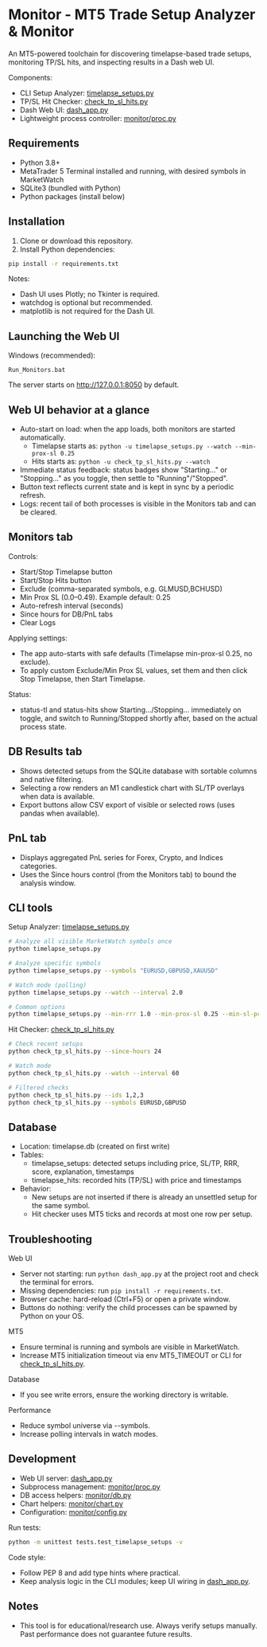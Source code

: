 # Monitor - MT5 Trade Setup Analyzer & Monitor

An MT5-powered toolchain for discovering timelapse-based trade setups, monitoring TP/SL hits, and inspecting results in a Dash web UI.

Components:
- CLI Setup Analyzer: [timelapse_setups.py](timelapse_setups.py)
- TP/SL Hit Checker: [check_tp_sl_hits.py](check_tp_sl_hits.py)
- Dash Web UI: [dash_app.py](dash_app.py)
- Lightweight process controller: [monitor/proc.py](monitor/proc.py)


## Requirements

- Python 3.8+
- MetaTrader 5 Terminal installed and running, with desired symbols in MarketWatch
- SQLite3 (bundled with Python)
- Python packages (install below)


## Installation

1) Clone or download this repository.
2) Install Python dependencies:

```bash
pip install -r requirements.txt
```

Notes:
- Dash UI uses Plotly; no Tkinter is required.
- watchdog is optional but recommended.
- matplotlib is not required for the Dash UI.


## Launching the Web UI

Windows (recommended):

```batch
Run_Monitors.bat
```

The server starts on http://127.0.0.1:8050 by default.


## Web UI behavior at a glance

- Auto-start on load: when the app loads, both monitors are started automatically.
  - Timelapse starts as: `python -u timelapse_setups.py --watch --min-prox-sl 0.25`
  - Hits starts as: `python -u check_tp_sl_hits.py --watch`
- Immediate status feedback: status badges show "Starting..." or "Stopping..." as you toggle, then settle to "Running"/"Stopped".
- Button text reflects current state and is kept in sync by a periodic refresh.
- Logs: recent tail of both processes is visible in the Monitors tab and can be cleared.


## Monitors tab

Controls:
- Start/Stop Timelapse button
- Start/Stop Hits button
- Exclude (comma-separated symbols, e.g. GLMUSD,BCHUSD)
- Min Prox SL (0.0–0.49). Example default: 0.25
- Auto-refresh interval (seconds)
- Since hours for DB/PnL tabs
- Clear Logs

Applying settings:
- The app auto-starts with safe defaults (Timelapse min-prox-sl 0.25, no exclude).
- To apply custom Exclude/Min Prox SL values, set them and then click Stop Timelapse, then Start Timelapse.

Status:
- status-tl and status-hits show Starting.../Stopping... immediately on toggle, and switch to Running/Stopped shortly after, based on the actual process state.


## DB Results tab

- Shows detected setups from the SQLite database with sortable columns and native filtering.
- Selecting a row renders an M1 candlestick chart with SL/TP overlays when data is available.
- Export buttons allow CSV export of visible or selected rows (uses pandas when available).


## PnL tab

- Displays aggregated PnL series for Forex, Crypto, and Indices categories.
- Uses the Since hours control (from the Monitors tab) to bound the analysis window.


## CLI tools

Setup Analyzer: [timelapse_setups.py](timelapse_setups.py)

```bash
# Analyze all visible MarketWatch symbols once
python timelapse_setups.py

# Analyze specific symbols
python timelapse_setups.py --symbols "EURUSD,GBPUSD,XAUUSD"

# Watch mode (polling)
python timelapse_setups.py --watch --interval 2.0

# Common options
python timelapse_setups.py --min-rrr 1.0 --min-prox-sl 0.25 --min-sl-pct 0.0 --exclude "GLMUSD,BCHUSD" --debug
```

Hit Checker: [check_tp_sl_hits.py](check_tp_sl_hits.py)

```bash
# Check recent setups
python check_tp_sl_hits.py --since-hours 24

# Watch mode
python check_tp_sl_hits.py --watch --interval 60

# Filtered checks
python check_tp_sl_hits.py --ids 1,2,3
python check_tp_sl_hits.py --symbols EURUSD,GBPUSD
```


## Database

- Location: timelapse.db (created on first write)
- Tables:
  - timelapse_setups: detected setups including price, SL/TP, RRR, score, explanation, timestamps
  - timelapse_hits: recorded hits (TP/SL) with price and timestamps
- Behavior:
  - New setups are not inserted if there is already an unsettled setup for the same symbol.
  - Hit checker uses MT5 ticks and records at most one row per setup.


## Troubleshooting

Web UI
- Server not starting: run `python dash_app.py` at the project root and check the terminal for errors.
- Missing dependencies: run `pip install -r requirements.txt`.
- Browser cache: hard-reload (Ctrl+F5) or open a private window.
- Buttons do nothing: verify the child processes can be spawned by Python on your OS.

MT5
- Ensure terminal is running and symbols are visible in MarketWatch.
- Increase MT5 initialization timeout via env MT5_TIMEOUT or CLI for [check_tp_sl_hits.py](check_tp_sl_hits.py).

Database
- If you see write errors, ensure the working directory is writable.

Performance
- Reduce symbol universe via --symbols.
- Increase polling intervals in watch modes.


## Development

- Web UI server: [dash_app.py](dash_app.py)
- Subprocess management: [monitor/proc.py](monitor/proc.py)
- DB access helpers: [monitor/db.py](monitor/db.py)
- Chart helpers: [monitor/chart.py](monitor/chart.py)
- Configuration: [monitor/config.py](monitor/config.py)

Run tests:

```bash
python -m unittest tests.test_timelapse_setups -v
```

Code style:
- Follow PEP 8 and add type hints where practical.
- Keep analysis logic in the CLI modules; keep UI wiring in [dash_app.py](dash_app.py).


## Notes

- This tool is for educational/research use. Always verify setups manually. Past performance does not guarantee future results.